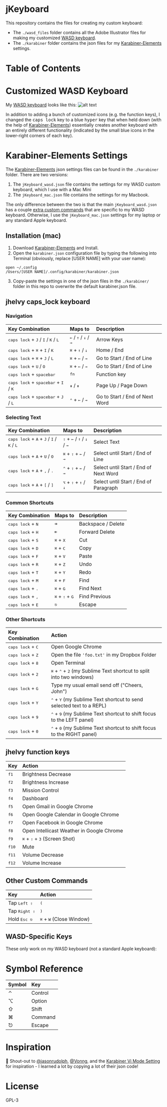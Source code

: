 
# jKeyboard
This repository contains the files for creating my custom keyboard:
- The `./wasd_files` folder contains all the Adobe Illustrator files for making my customized [WASD keyboard](http://www.wasdkeyboards.com/).
- The `./karabiner` folder contains the json files for my [Karabiner-Elements](https://pqrs.org/osx/karabiner/) settings.

# Table of Contents


# Customized WASD Keyboard
My [WASD keyboard](http://www.wasdkeyboards.com/) looks like this:
![alt text](https://raw.github.com/jhelvy/jKeyboard/master/wasd_files/keyboard_preview.jpg "Keyboard Layout")

In addition to adding a bunch of customized icons (e.g. the function keys), I changed the  <kbd>caps lock</kbd> key to a blue <kbd>hyper</kbd> key that when held down (with the help of [Karabiner-Elements](https://pqrs.org/osx/karabiner/)) essentially creates another keyboard with an entirely different functionality (indicated by the small blue icons in the lower-right corners of each key).

# Karabiner-Elements Settings
The [Karabiner-Elements](https://pqrs.org/osx/karabiner/) json settings files can be found in the `./karabiner` folder. There are two versions:

1. The `jKeyboard_wasd.json` file contains the settings for my WASD custom keyboard, which I use with a Mac Mini
2. The `jKeyboard_mac.json` file contains the settings for my Macbook.

The only difference between the two is that the main `jKeyboard_wasd.json` has a couple [extra custom commands](#wasd-specific-keys) that are specific to my WASD keyboard. Otherwise, I use the `jKeyboard_mac.json` settings for my laptop or any standard Apple keyboard.

## Installation (mac)
1. Download [Karabiner-Elements](https://pqrs.org/osx/karabiner/) and Install.
2. Open the `karabiner.json` configuration file by typing the following into Terminal (obviously, replace [USER NAME] with your user name):
```
open ~/.config
/Users/[USER NAME]/.config/karabiner/karabiner.json
```

3. Copy-paste the settings in one of the json files in the `./karabiner/` folder in this repo to overwrite the default karabiner.json file.

## jhelvy caps_lock keyboard

### Navigation
|   Key Combination  |    Maps to    |   Description  |
|:-------------------|:--------------|:---------------|
| <kbd>caps lock</kbd> + <kbd>J</kbd> / <kbd>I</kbd> / <kbd>K</kbd> / <kbd>L</kbd> | <kbd>←</kbd> / <kbd>↑</kbd> / <kbd>↓</kbd> / <kbd>→</kbd> | Arrow Keys |
|<kbd>caps lock</kbd> + <kbd>⌘</kbd> + <kbd>I</kbd> / <kbd>K</kbd> | <kbd>⌘</kbd> + <kbd>↑</kbd> / <kbd>↓</kbd> | Home / End |
|<kbd>caps lock</kbd> + <kbd>⌘</kbd> + <kbd>J</kbd> / <kbd>L</kbd> | <kbd>⌘</kbd> + <kbd>←</kbd> / <kbd>→</kbd> | Go to Start / End of Line |
|<kbd>caps lock</kbd> + <kbd>U</kbd> / <kbd>O</kbd> | <kbd>⌘</kbd> + <kbd>←</kbd> / <kbd>→</kbd> | Go to Start / End of Line |
|<kbd>caps lock</kbd> + <kbd>spacebar</kbd> | <kbd>fn</kbd> | Function key |
|<kbd>caps lock</kbd> + <kbd>spacebar</kbd> + <kbd>I</kbd> / <kbd>K</kbd> | <kbd>⇞</kbd> / <kbd>⇟</kbd> | Page Up / Page Down |
|<kbd>caps lock</kbd> + <kbd>spacebar</kbd> + <kbd>J</kbd> / <kbd>L</kbd> | <kbd>⌃</kbd> + <kbd>←</kbd> / <kbd>→</kbd> | Go to Start / End of Next Word |

### Selecting Text
|   Key Combination  |    Maps to    |   Description  |
|:-------------------|:--------------|:---------------|
|<kbd>caps lock</kbd> + <kbd>A</kbd> + <kbd>J</kbd> / <kbd>I</kbd> / <kbd>K</kbd> / <kbd>L</kbd> | <kbd>⇧</kbd> + <kbd>←</kbd> / <kbd>↑</kbd> / <kbd>↓</kbd> / <kbd>→</kbd> | Select Text |
|<kbd>caps lock</kbd> + <kbd>A</kbd> + <kbd>U</kbd> / <kbd>O</kbd> | <kbd>⌘</kbd> + <kbd>⇧</kbd> + <kbd>←</kbd> / <kbd>→</kbd> | Select until Start / End of Line |
|<kbd>caps lock</kbd> + <kbd>A</kbd> + <kbd>,</kbd> / <kbd>.</kbd> | <kbd>⌃</kbd> + <kbd>⇧</kbd> + <kbd>←</kbd> / <kbd>→</kbd> | Select until Start / End of Next Word |
|<kbd>caps lock</kbd> + <kbd>A</kbd> + <kbd>[</kbd> / <kbd>]</kbd> | <kbd>⌥</kbd> + <kbd>⇧</kbd> + <kbd>↑</kbd> / <kbd>↓</kbd> | Select until Start / End of Paragraph |

### Common Shortcuts
|   Key Combination  |    Maps to    |   Description  |
|:-------------------|:--------------|:---------------|
|<kbd>caps lock</kbd> + <kbd>N</kbd> | <kbd>⌫</kbd> | Backspace / Delete |
|<kbd>caps lock</kbd> + <kbd>H</kbd> | <kbd>⌦</kbd> | Forward Delete |
|<kbd>caps lock</kbd> + <kbd>S</kbd> | <kbd>⌘</kbd> + <kbd>X</kbd> | Cut |
|<kbd>caps lock</kbd> + <kbd>D</kbd> | <kbd>⌘</kbd> + <kbd>C</kbd> | Copy |
|<kbd>caps lock</kbd> + <kbd>F</kbd> | <kbd>⌘</kbd> + <kbd>V</kbd> | Paste |
|<kbd>caps lock</kbd> + <kbd>R</kbd> | <kbd>⌘</kbd> + <kbd>Z</kbd> | Undo |
|<kbd>caps lock</kbd> + <kbd>T</kbd> | <kbd>⌘</kbd> + <kbd>Y</kbd> | Redo |
|<kbd>caps lock</kbd> + <kbd>M</kbd> | <kbd>⌘</kbd> + <kbd>F</kbd> | Find |
|<kbd>caps lock</kbd> + <kbd>.</kbd> | <kbd>⌘</kbd> + <kbd>G</kbd> | Find Next |
|<kbd>caps lock</kbd> + <kbd>,</kbd> | <kbd>⌘</kbd> + <kbd>⇧</kbd> + <kbd>G</kbd> | Find Previous |
|<kbd>caps lock</kbd> + <kbd>E</kbd> | <kbd>⎋</kbd> | Escape |

### Other Shortcuts
|     Key Combination     |    Action    |
|:------------------------|:-------------|
|<kbd>caps lock</kbd> + <kbd>C</kbd> | Open Google Chrome |
|<kbd>caps lock</kbd> + <kbd>Z</kbd> | Open the file `'foo.txt'` in my Dropbox Folder |
|<kbd>caps lock</kbd> + <kbd>8</kbd> | Open Terminal |
|<kbd>caps lock</kbd> + <kbd>2</kbd> | <kbd>⌘</kbd> + <kbd>⌃</kbd> + <kbd>2</kbd> (my Sublime Text shortcut to split into two windows)|
|<kbd>caps lock</kbd> + <kbd>G</kbd> | Type my usual email send off ("Cheers, John") |
|<kbd>caps lock</kbd> + <kbd>Y</kbd> |<kbd>⌃</kbd> + <kbd>Y</kbd> (my Sublime Text shortcut to send selected text to a REPL) |
|<kbd>caps lock</kbd> + <kbd>9</kbd> |<kbd>⌃</kbd> + <kbd>9</kbd> (my Sublime Text shortcut to shift focus to the LEFT panel) |
|<kbd>caps lock</kbd> + <kbd>0</kbd> |<kbd>⌃</kbd> + <kbd>0</kbd> (my Sublime Text shortcut to shift focus to the RIGHT panel) |

## jhelvy function keys
|     Key      |    Action    |
|:-------------|:-------------|
|  <kbd>f1</kbd>  | Brightness Decrease |
|  <kbd>f2</kbd>  | Brightness Increase |
|  <kbd>f3</kbd>  | Mission Control |
|  <kbd>f4</kbd>  | Dashboard |
|  <kbd>f5</kbd>  | Open Gmail in Google Chrome |
|  <kbd>f6</kbd>  | Open Google Calendar in Google Chrome |
|  <kbd>f7</kbd>  | Open Facebook in Google Chrome |
|  <kbd>f8</kbd>  | Open Intellicast Weather in Google Chrome |
|  <kbd>f9</kbd>  | <kbd>⌘</kbd> + <kbd>⇧</kbd> + <kbd>3</kbd> (Screen Shot) |
|  <kbd>f10</kbd> | Mute |
|  <kbd>f11</kbd> | Volume Decrease |
|  <kbd>f12</kbd> | Volume Increase |

## Other Custom Commands
|     Key      |    Action    |
|:-------------|:-------------|
| Tap <kbd>Left ⇧</kbd>  | <kbd>(</kbd> |
| Tap <kbd>Right ⇧</kbd> | <kbd>)</kbd> |
| Hold <kbd>Esc ⎋<kbd>   | <kbd>⌘</kbd> + <kbd>W</kbd> (Close Window) |

## WASD-Specific Keys
These only work on my WASD keyboard (not a standard Apple keyboard):

# Symbol Reference

| Symbol  | Key    |
|:--------|:-------|
| ⌃      | Control |
| ⌥      | Option  |
| ⇧      | Shift   |
| ⌘      | Command |
| ⎋      | Escape |

# Inspiration
📣 Shout-out to [@jasonrudolph](https://github.com/jasonrudolph/keyboard),  [@Vonng](https://github.com/Vonng/Capslock), and the [Karabiner Vi Mode Setting](https://pqrs.org/osx/karabiner/complex_modifications/#vi_mode) for inspiration - I learned a lot by copying a lot of their json code!

# License
 GPL-3
